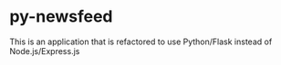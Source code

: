 # py-newsfeed
This is an application that is refactored to use Python/Flask instead of Node.js/Express.js
